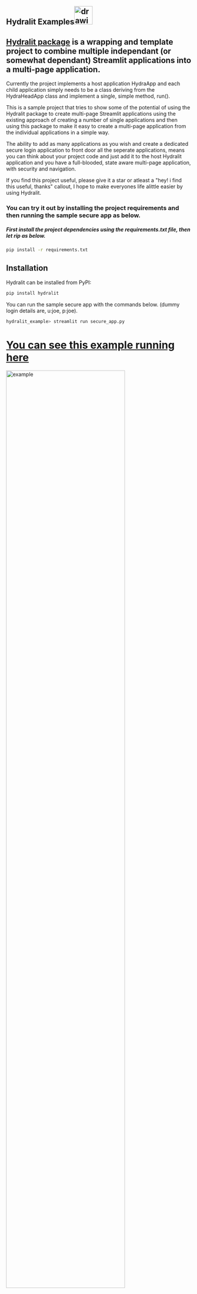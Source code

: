 ## Hydralit Examples<img src="https://github.com/TangleSpace/hydralit/raw/main/docs/images/hydra.png" alt="drawing" width="50"/>

## [Hydralit package](https://github.com/TangleSpace/hydralit) is a wrapping and template project to combine multiple independant (or somewhat dependant) Streamlit applications into a multi-page application.

Currently the project implements a host application HydraApp and each child application simply needs to be a class deriving from the HydraHeadApp class and implement a single, simple method, run().

This is a sample project that tries to show some of the potential of using the Hydralit package to create multi-page Streamlit applications using the existing approach of creating a number of single applications and then using this package to make it easy to create a multi-page application from the individual applications in a simple way.

The ability to add as many applications as you wish and create a dedicated secure login application to front door all the seperate applications, means you can think about your project code and just add it to the host Hydralit application and you have a full-blooded, state aware multi-page application, with security and navigation.

If you find this project useful, please give it a star or atleast a "hey! i find this useful, thanks" callout, I hope to make everyones life alittle easier by using Hydralit.

### You can try it out by installing the project requirements and then running the sample secure app as below.

##### First install the project dependencies using the requirements.txt file, then let rip as below.

```bash
pip install -r requirements.txt
```

## Installation

Hydralit can be installed from PyPI:

```bash
pip install hydralit
```

You can run the sample secure app with the commands below. (dummy login details are, u:joe, p:joe).

```bash
hydralit_example> streamlit run secure_app.py
```

<h1><a href="https://hydralit-secure-sample.herokuapp.com/">You can see this example running here</a></h1>
<img src="https://github.com/TangleSpace/hydralit-example/raw/main/docs/images/hydralit-secure-example.gif" alt="example" width="80%"/>

The host application code is shown below as an example of how such a multi-page application with authentication and lots of bells and whistles can be created with very little code, yet alot of configuration potential.

#### secure_app.py

```python
from hydralit import HydraApp
import streamlit as st
import apps


if __name__ == '__main__':

    over_theme = {'txc_inactive': '#FFFFFF'}
    #this is the host application, we add children to it and that's it!
    app = HydraApp(
        title='Secure Hydralit Data Explorer',
        favicon="🐙",
        hide_streamlit_markers=True,
        #add a nice banner, this banner has been defined as 5 sections with spacing defined by the banner_spacing array below.
        use_banner_images=["./resources/hydra.png",None,{'header':"<h1 style='text-align:center;padding: 0px 0px;color:grey;font-size:200%;'>Secure Hydralit Explorer</h1><br>"},None,"./resources/lock.png"],
        banner_spacing=[5,30,60,30,5],
        use_navbar=True,
        navbar_sticky=False,
        navbar_animation=True,
        navbar_theme=over_theme,

    )

    #Home button will be in the middle of the nav list now
    app.add_app("Home", icon="🏠", app=apps.HomeApp(title='Home'),is_home=True)

    #add all your application classes here
    app.add_app("Cheat Sheet", icon="📚", app=apps.CheatApp(title="Cheat Sheet"))
    app.add_app("Sequency Denoising",icon="🔊", app=apps.WalshApp(title="Sequency Denoising"))
    app.add_app("Sequency (Secure)",icon="🔊🔒", app=apps.WalshAppSecure(title="Sequency (Secure)"))
    app.add_app("Solar Mach", icon="🛰️", app=apps.SolarMach(title="Solar Mach"))
    app.add_app("Spacy NLP", icon="⌨️", app=apps.SpacyNLP(title="Spacy NLP"))
    app.add_app("Uber Pickups", icon="🚖", app=apps.UberNYC(title="Uber Pickups"))
    app.add_app("Solar Mach", icon="🛰️", app=apps.SolarMach(title="Solar Mach"))
    app.add_app("Loader Playground", icon="⏲️", app=apps.LoaderTestApp(title="Loader Playground"))
    app.add_app("Cookie Cutter", icon="🍪", app=apps.CookieCutterApp(title="Cookie Cutter"))

    #we have added a sign-up app to demonstrate the ability to run an unsecure app
    #only 1 unsecure app is allowed
    app.add_app("Signup", icon="🛰️", app=apps.SignUpApp(title='Signup'), is_unsecure=True)

    #we want to have secure access for this HydraApp, so we provide a login application
    #optional logout label, can be blank for something nicer!
    app.add_app("Login", apps.LoginApp(title='Login'),is_login=True)

    #specify a custom loading app for a custom transition between apps, this includes a nice custom spinner
    app.add_loader_app(apps.MyLoadingApp(delay=0))

    #we can inject a method to be called everytime a user logs out
    #---------------------------------------------------------------------
    # @app.logout_callback
    # def mylogout_cb():
    #     print('I was called from Hydralit at logout!')
    #---------------------------------------------------------------------

    #we can inject a method to be called everytime a user logs in
    #---------------------------------------------------------------------
    # @app.login_callback
    # def mylogin_cb():
    #     print('I was called from Hydralit at login!')
    #---------------------------------------------------------------------

    #if we want to auto login a guest but still have a secure app, we can assign a guest account and go straight in
    app.enable_guest_access()

    #check user access level to determine what should be shown on the menu
    user_access_level, username = app.check_access()

    # If the menu is cluttered, just rearrange it into sections!
    # completely optional, but if you have too many entries, you can make it nicer by using accordian menus
    if user_access_level > 1:
        complex_nav = {
            'Home': ['Home'],
            'Loader Playground': ['Loader Playground'],
            'Intro 🏆': ['Cheat Sheet',"Solar Mach"],
            'Hotstepper 🔥': ["Sequency Denoising","Sequency (Secure)"],
            'Clustering': ["Uber Pickups"],
            'NLP': ["Spacy NLP"],
            'Cookie Cutter': ['Cookie Cutter']
        }
    elif user_access_level == 1:
        complex_nav = {
            'Home': ['Home'],
            'Loader Playground': ['Loader Playground'],
            'Intro 🏆': ['Cheat Sheet',"Solar Mach"],
            'Hotstepper 🔥': ["Sequency Denoising"],
            'Clustering': ["Uber Pickups"],
            'NLP': ["Spacy NLP"],
            'Cookie Cutter': ['Cookie Cutter']
        }
    else:
        complex_nav = {
            'Home': ['Home'],
        }


    #and finally just the entire app and all the children.
    app.run(complex_nav)


    #print user movements and current login details used by Hydralit
    #---------------------------------------------------------------------
    # user_access_level, username = app.check_access()
    # prev_app, curr_app = app.get_nav_transition()
    # print(prev_app,'- >', curr_app)
    # print(int(user_access_level),'- >', username)
    # print('Other Nav after: ',app.session_state.other_nav_app)
    #---------------------------------------------------------------------

```
# testrepo
